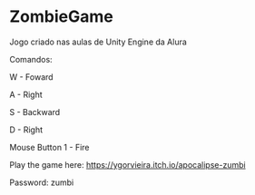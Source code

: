 # ZombieGame
Jogo criado nas aulas de Unity Engine da Alura

Comandos:

W - Foward

A - Right

S - Backward

D - Right

Mouse Button 1 - Fire

Play the game here: https://ygorvieira.itch.io/apocalipse-zumbi

Password: zumbi
